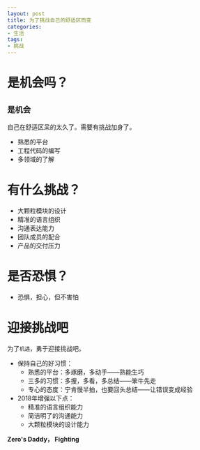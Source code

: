 ```yaml
---
layout: post
title: 为了挑战自己的舒适区而变
categories:
- 生活
tags:
- 挑战
---
```


# 是机会吗？

## **`是机会`**

自己在舒适区呆的太久了。需要有挑战加身了。

* 熟悉的平台
* 工程代码的编写
* 多领域的了解

# 有什么挑战？

* 大颗粒模块的设计
* 精准的语言组织
* 沟通表达能力
* 团队成员的配合
* 产品的交付压力

# 是否恐惧？

* 恐惧，担心，但不害怕

# 迎接挑战吧

为了`机遇`，勇于迎接挑战吧。

* 保持自己的好习惯：
  * 熟悉的平台：多琢磨，多动手——熟能生巧
  * 三多的习惯：多搜，多看，多总结——笨牛先走
  * 专心的态度：宁肯慢半拍，也要回头总结——让错误变成经验
* 2018年增强以下点：
  * 精准的语言组织能力
  * 简洁明了的沟通能力
  * 大颗粒模块的设计能力

**Zero's Daddy， Fighting**